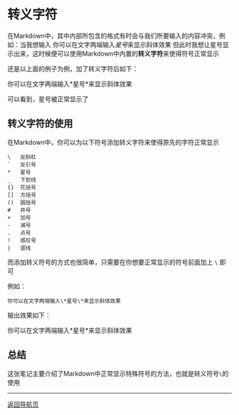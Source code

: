 # 转义字符
在Markdown中，其中内部所包含的格式有时会与我们所要输入的内容冲突，例如：当我想输入 你可以在文字两端输入*星号*来显示斜体效果 但此时我想让星号显示出来，这时候便可以使用Markdown中内置的**转义字符**来使得符号正常显示

还是以上面的例子为例，加了转义字符后如下：

你可以在文字两端输入\*星号\*来显示斜体效果

可以看到，星号被正常显示了

## 转义字符的使用
在Markdown中，你可以为以下符号添加转义字符来使得原先的字符正常显示
```
\   反斜杠
`   反引号
*   星号
_   下划线
{}  花括号
[]  方括号
()  圆括号
#   井号
+   加号
-   减号
.   点号
!   感叹号
|   竖线
```
而添加转义符号的方式也很简单，只需要在你想要正常显示的符号前面加上 `\` 即可

例如：

```
你可以在文字两端输入\*星号\*来显示斜体效果
```

输出效果如下：

你可以在文字两端输入\*星号\*来显示斜体效果

## 总结
这张笔记主要介绍了Markdown中正常显示特殊符号的方法，也就是转义符号`\`的使用

---
[返回导航页](index.md)
